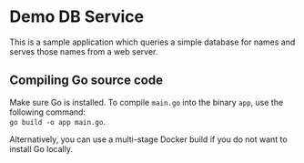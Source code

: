 # Demo DB Service
This is a sample application which queries a simple database for names and serves those names from a web server.

## Compiling Go source code
Make sure Go is installed. To compile `main.go` into the binary `app`, use the following command:  
```go build -o app main.go```.

Alternatively, you can use a multi-stage Docker build if you do not want to install Go locally.
